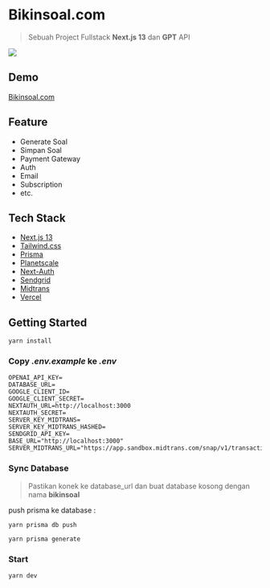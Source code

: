 # **Bikinsoal.com**

>Sebuah Project Fullstack **Next.js 13** dan **GPT** API

![](https://github.com/fahreziadh/bikinsoal.com/raw/main/demo-1.gif)

## Demo
[Bikinsoal.com](https://bikinsoal.com)

## Feature


- Generate Soal
- Simpan Soal
- Payment Gateway
- Auth
- Email
- Subscription
- etc.

## Tech Stack

- [Next.js 13](https://nextjs.org/)
- [Tailwind.css](https://tailwindcss.com/)
- [Prisma](https://www.prisma.io/)
- [Planetscale](https://planetscale.com/)
- [Next-Auth](https://next-auth.js.org/)
- [Sendgrid](https://sendgrid.com/)
- [Midtrans](https://midtrans.com/id)
- [Vercel](http://vercel.com/)

## **Getting Started**
```tsx
yarn install
```
### Copy ***.env.example*** ke  ***.env***

```tsx
OPENAI_API_KEY=
DATABASE_URL=
GOOGLE_CLIENT_ID=
GOOGLE_CLIENT_SECRET=
NEXTAUTH_URL=http://localhost:3000
NEXTAUTH_SECRET=
SERVER_KEY_MIDTRANS=
SERVER_KEY_MIDTRANS_HASHED=
SENDGRID_API_KEY=
BASE_URL="http://localhost:3000"
SERVER_MIDTRANS_URL="https://app.sandbox.midtrans.com/snap/v1/transactions"
```

### Sync Database

> Pastikan konek ke database_url dan buat database kosong dengan nama **bikinsoal**

push prisma ke database :
```tsx
yarn prisma db push
```

```tsx
yarn prisma generate
```

### Start

```tsx
yarn dev
```
